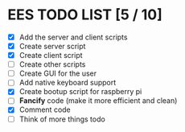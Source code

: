 # EES TODO LIST [5 / 10]

- [X] Add the server and client scripts
- [X] Create server script
- [X] Create client script
- [ ] Create other scripts
- [ ] Create GUI for the user
- [ ] Add native keyboard support
- [X] Create bootup script for raspberry pi
- [ ] **Fancify** code (make it more efficient and clean)
- [X] Comment code
- [ ] Think of more things todo
